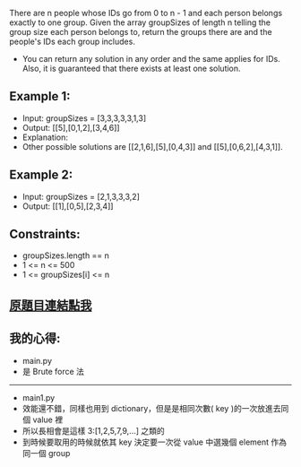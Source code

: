 There are n people whose IDs go from 0 to n - 1 and each person belongs exactly to one group. Given the array groupSizes of length n telling the group size each person belongs to, return the groups there are and the people's IDs each group includes.

* You can return any solution in any order and the same applies for IDs. Also, it is guaranteed that there exists at least one solution. 

 

## Example 1:

* Input: groupSizes = [3,3,3,3,3,1,3]
* Output: [[5],[0,1,2],[3,4,6]]
* Explanation: 
* Other possible solutions are [[2,1,6],[5],[0,4,3]] and [[5],[0,6,2],[4,3,1]].
## Example 2:

* Input: groupSizes = [2,1,3,3,3,2]
* Output: [[1],[0,5],[2,3,4]]
 

## Constraints:

* groupSizes.length == n
* 1 <= n <= 500
* 1 <= groupSizes[i] <= n

## [原題目連結點我](https://leetcode.com/problems/group-the-people-given-the-group-size-they-belong-to/)
	
## 我的心得:
* main.py
* 是 Brute force 法

----
* main1.py 
* 效能還不錯，同樣也用到 dictionary，但是是相同次數( key )的一次放進去同個 value 裡
* 所以長相會是這樣 3:[1,2,5,7,9,...] 之類的
* 到時候要取用的時候就依其 key 決定要一次從 value 中選幾個 element 作為同一個 group
